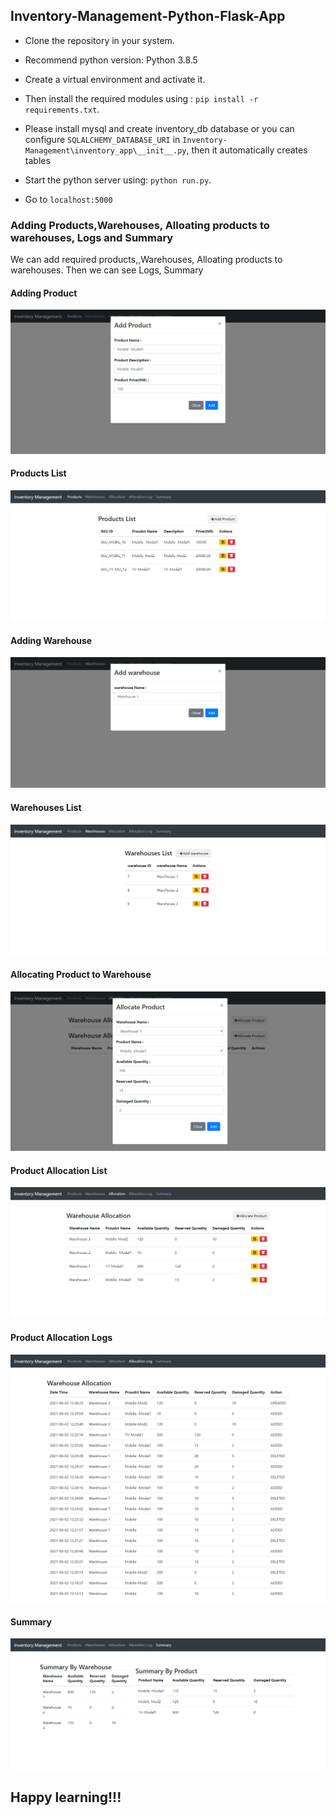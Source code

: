 ## Inventory-Management-Python-Flask-App

- Clone the repository in your system.

- Recommend python version:  Python 3.8.5

- Create a virtual environment and activate it. 

- Then install the required modules using : `pip install -r requirements.txt`.

- Please install mysql and create inventory_db database or you can configure `SQLALCHEMY_DATABASE_URI` in `Inventory-Management\inventory_app\__init__.py`, then it automatically creates tables

- Start the python server using: `python run.py`.

- Go to `localhost:5000` 


### Adding Products,Warehouses, Alloating products to warehouses, Logs and Summary 
We can add required products,,Warehouses, Alloating products to warehouses. Then we can see Logs, Summary

#### Adding Product
![adding](https://github.com/karthik-skr/Inventory-Management-Python-Flask-App/blob/master/readme_images/add_product.png)


#### Products List
![adding](https://github.com/karthik-skr/Inventory-Management-Python-Flask-App/blob/master/readme_images/product_list.png)

#### Adding Warehouse
![adding](https://github.com/karthik-skr/Inventory-Management-Python-Flask-App/blob/master/readme_images/add_wh.png)

#### Warehouses List
![adding](https://github.com/karthik-skr/Inventory-Management-Python-Flask-App/blob/master/readme_images/wh_list.png)

#### Allocating Product to Warehouse
![adding](https://github.com/karthik-skr/Inventory-Management-Python-Flask-App/blob/master/readme_images/allocate_product.png)

#### Product Allocation List
![adding](https://github.com/karthik-skr/Inventory-Management-Python-Flask-App/blob/master/readme_images/allocation_list.png)

#### Product Allocation Logs
![adding](https://github.com/karthik-skr/Inventory-Management-Python-Flask-App/blob/master/readme_images/allocation_log.png)

#### Summary
![adding](https://github.com/karthik-skr/Inventory-Management-Python-Flask-App/blob/master/readme_images/summary.png)




## Happy learning!!!